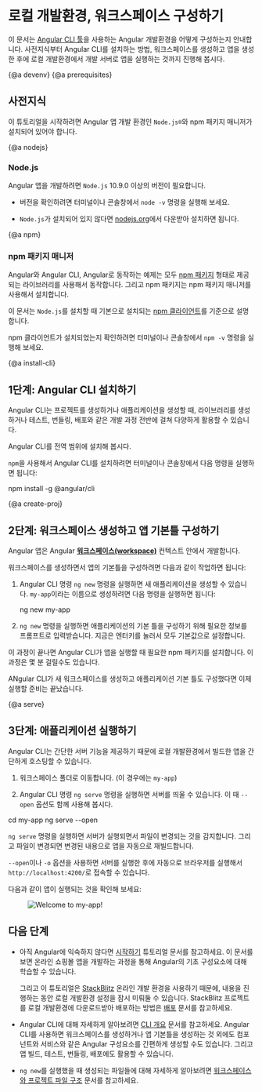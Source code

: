 <!--
# Setting up the Local Environment and Workspace
-->
# 로컬 개발환경, 워크스페이스 구성하기

<!--
This guide explains how to set up your environment for Angular development using the [Angular CLI tool](cli "CLI command reference"). 
It includes information about prerequisites, installing the CLI, creating an initial workspace and starter app, and running that app locally to verify your setup. 
-->
이 문서는 [Angular CLI 툴](cli "CLI command reference")을 사용하는 Angular 개발환경을 어떻게 구성하는지 안내합니다.
사전지식부터 Angular CLI를 설치하는 방법, 워크스페이스를 생성하고 앱을 생성한 후에 로컬 개발환경에서 개발 서버로 앱을 실행하는 것까지 진행해 봅시다.

<!--
<div class="callout is-helpful">
<header>Learning Angular</header>
<header>Angular 학습하기</header>

If you are new to Angular, see [Getting Started](start). Getting Started helps you quickly learn the essentials of Angular, in the context of building a basic online store app. It leverages the [StackBlitz](https://stackblitz.com/) online development environment, so you don't need to set up your local environment until you're ready. 
아직 Angular에 대해 익숙하지 않다면 [시작하기](start) 문서를 먼저 보는 것을 권장합니다. 이 문서를 보면 온라인 쇼핑몰 앱을 개발하는 과정을 통해 Angular의 기초 구성요소에 대해 학습할 수 있습니다. 그리고 이 튜토리얼은 [StackBlitz](https://stackblitz.com/) 온라인 개발 환경을 사용하기 때문에, 내용을 진행하는 동안 로컬 개발환경 설정을 잠시 미뤄둘 수 있습니다.

</div> 
-->

{@a devenv}
{@a prerequisites}
<!--
## Prerequisites 
-->
## 사전지식

<!--
Before you begin, make sure your development environment includes `Node.js®` and an npm package manager. 
-->
이 튜토리얼을 시작하려면 Angular 앱 개발 환경인 `Node.js®`와 npm 패키지 매니저가 설치되어 있어야 합니다.

{@a nodejs}
### Node.js

<!--
Angular requires `Node.js` version 10.9.0 or later.

* To check your version, run `node -v` in a terminal/console window.

* To get `Node.js`, go to [nodejs.org](https://nodejs.org "Nodejs.org").
-->
Angular 앱을 개발하려면 `Node.js` 10.9.0 이상의 버전이 필요합니다.

* 버전을 확인하려면 터미널이나 콘솔창에서 `node -v` 명령을 실행해 보세요.

* `Node.js`가 설치되어 있지 않다면 [nodejs.org](https://nodejs.org "Nodejs.org")에서 다운받아 설치하면 됩니다.

{@a npm}
<!--
### npm package manager
-->
### npm 패키지 매니저

<!--
Angular, the Angular CLI, and Angular apps depend on features and functionality provided by libraries that are available as [npm packages](https://docs.npmjs.com/getting-started/what-is-npm). To download and install npm packages, you must have an npm package manager. 

This setup guide uses the [npm client](https://docs.npmjs.com/cli/install) command line interface, which is installed with `Node.js` by default. 

To check that you have the npm client installed, run `npm -v` in a terminal/console window.
-->
Angular와 Angular CLI, Angular로 동작하는 예제는 모두 [npm 패키지](https://docs.npmjs.com/getting-started/what-is-npm) 형태로 제공되는 라이브러리를 사용해서 동작합니다. 그리고 npm 패키지는 npm 패키지 매니저를 사용해서 설치합니다.

이 문서는 `Node.js`를 설치할 때 기본으로 설치되는 [npm 클라이언트](https://docs.npmjs.com/cli/install)를 기준으로 설명합니다.

npm 클라이언트가 설치되었는지 확인하려면 터미널이나 콘솔창에서 `npm -v` 명령을 실행해 보세요.

{@a install-cli}

<!--
## Step 1: Install the Angular CLI
-->
## 1단계: Angular CLI 설치하기

<!--
You use the Angular CLI 
to create projects, generate application and library code, and perform a variety of ongoing development tasks such as testing, bundling, and deployment.

Install the Angular CLI globally. 

To install the CLI using `npm`, open a terminal/console window and enter the following command:
-->
Angular CLI는 프로젝트를 생성하거나 애플리케이션을 생성할 때, 라이브러리를 생성하거나 테스트, 번들링, 배포와 같은 개발 과정 전반에 걸쳐 다양하게 활용할 수 있습니다.

Angular CLI를 전역 범위에 설치해 봅시다.

`npm`을 사용해서 Angular CLI를 설치하려면 터미널이나 콘솔창에서 다음 명령을 실행하면 됩니다:

<code-example language="sh" class="code-shell">
  npm install -g @angular/cli

</code-example>



{@a create-proj}

<!--
## Step 2: Create a workspace and initial application
-->
## 2단계: 워크스페이스 생성하고 앱 기본틀 구성하기

<!--
You develop apps in the context of an Angular [**workspace**](guide/glossary#workspace). 

To create a new workspace and initial starter app: 

1. Run the CLI command `ng new` and provide the name `my-app`, as shown here: 
-->
Angular 앱은 Angular [**워크스페이스(workspace)**](guide/glossary#workspace) 컨텍스트 안에서 개발합니다.

워크스페이스를 생성하면서 앱의 기본틀을 구성하려면 다음과 같이 작업하면 됩니다:

1. Angular CLI 명령 `ng new` 명령을 실행하면 새 애플리케이션을 생성할 수 있습니다. `my-app`이라는 이름으로 생성하려면 다음 명령을 실행하면 됩니다:

    <code-example language="sh" class="code-shell">
      ng new my-app

    </code-example>

<!--
2. The `ng new` command prompts you for information about features to include in the initial app. Accept the defaults by pressing the Enter or Return key. 

The Angular CLI installs the necessary Angular npm packages and other dependencies. This can take a few minutes. 

The CLI creates a new workspace and a simple Welcome app, ready to run. 
-->
2. `ng new` 명령을 실행하면 애플리케이션의 기본 틀을 구성하기 위해 필요한 정보를 프롬프트로 입력받습니다. 지금은 엔터키를 눌러서 모두 기본값으로 설정합니다.

이 과정이 끝나면 Angular CLI가 앱을 실행할 때 필요한 npm 패키지를 설치합니다. 이 과정은 몇 분 걸릴수도 있습니다.

ANgular CLI가 새 워크스페이스를 생성하고 애플리케이션 기본 틀도 구성했다면 이제 실행할 준비는 끝났습니다.

{@a serve}

<!--
## Step 3: Run the application
-->
## 3단계: 애플리케이션 실행하기

<!--
The Angular CLI includes a server, so that you can easily build and serve your app locally.

1. Go to the workspace folder (`my-app`).

1. Launch the server by using the CLI command `ng serve`, with the `--open` option.
-->
Angular CLI는 간단한 서버 기능을 제공하기 때문에 로컬 개발환경에서 빌드한 앱을 간단하게 호스팅할 수 있습니다.

1. 워크스페이스 폴더로 이동합니다. (이 경우에는 `my-app`)

1. Angular CLI 명령 `ng serve` 명령을 실행하면 서버를 띄울 수 있습니다. 이 때 `--open` 옵션도 함께 사용해 봅시다.

<code-example language="sh" class="code-shell">
  cd my-app
  ng serve --open
</code-example>

<!--
The `ng serve` command launches the server, watches your files,
and rebuilds the app as you make changes to those files.

The `--open` (or just `-o`) option automatically opens your browser
to `http://localhost:4200/`.

Your app greets you with a message:
-->
`ng serve` 명령을 실행하면 서버가 실행되면서 파일이 변경되는 것을 감지합니다. 그리고 파일이 변경되면 변경된 내용으로 앱을 자동으로 재빌드합니다.

`--open`이나 `-o` 옵션을 사용하면 서버를 실행한 후에 자동으로 브라우저를 실행해서 `http://localhost:4200/`로 접속할 수 있습니다.

다음과 같이 앱이 실행되는 것을 확인해 보세요:


<figure>
  <img src='generated/images/guide/setup-local/app-works.png' alt="Welcome to my-app!">
</figure>


<!--
## Next steps
-->
## 다음 단계


<!--
* If you are new to Angular, see the [Getting Started](start) tutorial. Getting Started helps you quickly learn the essentials of Angular, in the context of building a basic online store app. 
-->
* 아직 Angular에 익숙하지 않다면 [시작하기](start) 튜토리얼 문서를 참고하세요. 이 문서를 보면 온라인 쇼핑몰 앱을 개발하는 과정을 통해 Angular의 기초 구성요소에 대해 학습할 수 있습니다.

  <div class="alert is-helpful">
  
  <!--
  Getting Started assumes the [StackBlitz](https://stackblitz.com/) online development environment. 
  To learn how to export an app from StackBlitz to your local environment, skip ahead to the [Deployment](start/deployment "Getting Started: Deployment") section. 
  -->
  그리고 이 튜토리얼은 [StackBlitz](https://stackblitz.com/) 온라인 개발 환경을 사용하기 때문에, 내용을 진행하는 동안 로컬 개발환경 설정을 잠시 미뤄둘 수 있습니다.
  StackBlitz 프로젝트를 로컬 개발환경에 다운로드받아 배포하는 방법은 [배포](start/deployment "시작하기: 배포") 문서를 참고하세요.

  </div>

<!--
* To learn more about using the Angular CLI, see the [CLI Overview](cli "CLI Overview"). In addition to creating the initial workspace and app scaffolding, you can use the CLI to generate Angular code such as components and services. The CLI supports the full development cycle, including building, testing, bundling, and deployment. 


* For more information about the Angular files generated by `ng new`, see [Workspace and Project File Structure](guide/file-structure).
-->
* Angular CLI에 대해 자세하게 알아보려면 [CLI 개요](cli "CLI 개요") 문서를 참고하세요. Angular CLI를 사용하면 워크스페이스를 생성하거나 앱 기본틀을 생성하는 것 외에도 컴포넌트와 서비스와 같은 Angular 구성요소를 간편하게 생성할 수도 있습니다. 그리고 앱 빌드, 테스트, 번들링, 배포에도 활용할 수 있습니다.

* `ng new`를 실행했을 때 생성되는 파일들에 대해 자세하게 알아보려면 [워크스페이스와 프로젝트 파일 구조](guide/file-structure) 문서를 참고하세요.
